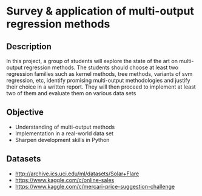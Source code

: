 # Survey & application of multi-output regression methods

## Description
In this project, a group of students will explore the state of the art on multi-output regression methods. The students should choose at least two regression families such as kernel methods, tree methods, variants of svm regression, etc, identify promising multi-output methodologies and justify their choice in a written report. They will then proceed to implement at least two of them and evaluate them on various data sets

## Objective
- Understanding of multi-output methods
- Implementation in a real-world data set
- Sharpen development skills in Python

## Datasets
- http://archive.ics.uci.edu/ml/datasets/Solar+Flare
- https://www.kaggle.com/c/online-sales
- https://www.kaggle.com/c/mercari-price-suggestion-challenge
